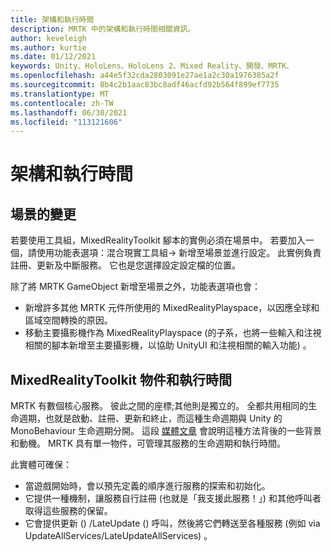 ```yaml
---
title: 架構和執行時間
description: MRTK 中的架構和執行時間相關資訊。
author: keveleigh
ms.author: kurtie
ms.date: 01/12/2021
keywords: Unity、HoloLens、HoloLens 2、Mixed Reality、開發、MRTK、
ms.openlocfilehash: a44e5f32cda2803091e27ae1a2c30a1976385a2f
ms.sourcegitcommit: 8b4c2b1aac83bc8adf46acfd92b564f899ef7735
ms.translationtype: MT
ms.contentlocale: zh-TW
ms.lasthandoff: 06/30/2021
ms.locfileid: "113121606"
---
```

# <a name="framework-and-runtime"></a>架構和執行時間

## <a name="changes-to-the-scene"></a>場景的變更

若要使用工具組，MixedRealityToolkit 腳本的實例必須在場景中。
若要加入一個，請使用功能表選項：混合現實工具組-> 新增至場景並進行設定。 此實例負責註冊、更新及中斷服務。 它也是您選擇設定設定檔的位置。

除了將 MRTK GameObject 新增至場景之外，功能表選項也會：

- 新增許多其他 MRTK 元件所使用的 MixedRealityPlayspace，以因應全球和區域空間轉換的原因。
- 移動主要攝影機作為 MixedRealityPlayspace (的子系，也將一些輸入和注視相關的腳本新增至主要攝影機，以協助 UnityUI 和注視相關的輸入功能) 。

## <a name="mixedrealitytoolkit-object-and-runtime"></a>MixedRealityToolkit 物件和執行時間

MRTK 有數個核心服務。 彼此之間的座標;其他則是獨立的。
全都共用相同的生命週期，也就是啟動、註冊、更新和終止，而這種生命週期與 Unity 的 MonoBehaviour 生命週期分開。 這段 [媒體文章](https://medium.com/@stephen_hodgson/the-mixed-reality-framework-6fdb5c11feb2) 會說明這種方法背後的一些背景和動機。 MRTK 具有單一物件，可管理其服務的生命週期和執行時間。

此實體可確保：

- 當遊戲開始時，會以預先定義的順序進行服務的探索和初始化。
- 它提供一種機制，讓服務自行註冊 (也就是「我支援此服務！」) 和其他呼叫者取得這些服務的保留。
- 它會提供更新 () /LateUpdate () 呼叫，然後將它們轉送至各種服務 (例如 via UpdateAllServices/LateUpdateAllServices) 。
